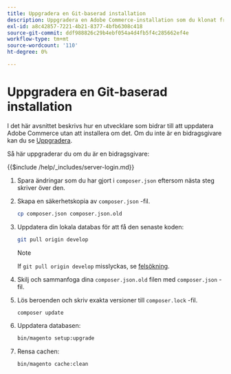 ```yaml
---
title: Uppgradera en Git-baserad installation
description: Uppgradera en Adobe Commerce-installation som du klonat från en Git-databas.
exl-id: a8c42857-7221-4b21-8377-4bfb6308c418
source-git-commit: ddf988826c29b4ebf054a4d4fb5f4c285662ef4e
workflow-type: tm+mt
source-wordcount: '110'
ht-degree: 0%

---
```


# Uppgradera en Git-baserad installation

I det här avsnittet beskrivs hur en utvecklare som bidrar till att uppdatera Adobe Commerce utan att installera om det. Om du inte är en bidragsgivare kan du se [Uppgradera](../implementation/perform-upgrade.md).

Så här uppgraderar du om du är en bidragsgivare:

{{$include /help/_includes/server-login.md}}

1. Spara ändringar som du har gjort i `composer.json` eftersom nästa steg skriver över den.

1. Skapa en säkerhetskopia av `composer.json` -fil.

   ```bash
   cp composer.json composer.json.old
   ```

1. Uppdatera din lokala databas för att få den senaste koden:

   ```bash
   git pull origin develop
   ```

   >[!NOTE]
   >
   >If `git pull origin develop` misslyckas, se [felsökning](https://support.magento.com/hc/en-us/articles/360034229872).

1. Skilj och sammanfoga dina `composer.json.old` filen med `composer.json` -fil.

1. Lös beroenden och skriv exakta versioner till `composer.lock` -fil.

   ```bash
   composer update
   ```

1. Uppdatera databasen:

   ```bash
   bin/magento setup:upgrade
   ```

1. Rensa cachen:

   ```bash
   bin/magento cache:clean
   ```
